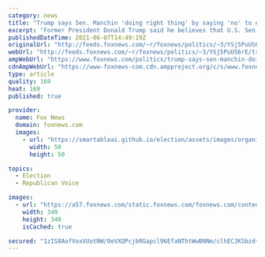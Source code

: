 ```yaml
---
category: news
title: "Trump says Sen. Manchin 'doing right thing' by saying 'no' to ending the filibuster"
excerpt: "Former President Donald Trump said he believes that U.S. Sen. Joe Manchin, D-W.Va., is “doing right thing” by saying “no” to ending the filibuster."
publishedDateTime: 2021-06-07T14:49:19Z
originalUrl: "http://feeds.foxnews.com/~r/foxnews/politics/~3/YSj5PuUS6rE/trump-says-sen-manchin-doing-right-thing-by-saying-no-to-ending-the-filibuster"
webUrl: "http://feeds.foxnews.com/~r/foxnews/politics/~3/YSj5PuUS6rE/trump-says-sen-manchin-doing-right-thing-by-saying-no-to-ending-the-filibuster"
ampWebUrl: "https://www.foxnews.com/politics/trump-says-sen-manchin-doing-right-thing-by-saying-no-to-ending-the-filibuster.amp"
cdnAmpWebUrl: "https://www-foxnews-com.cdn.ampproject.org/c/s/www.foxnews.com/politics/trump-says-sen-manchin-doing-right-thing-by-saying-no-to-ending-the-filibuster.amp"
type: article
quality: 169
heat: 169
published: true

provider:
  name: Fox News
  domain: foxnews.com
  images:
    - url: "https://smartableai.github.io/election/assets/images/organizations/foxnews.com-50x50.jpg"
      width: 50
      height: 50

topics:
  - Election
  - Republican Voice

images:
  - url: "https://a57.foxnews.com/static.foxnews.com/foxnews.com/content/uploads/2020/10/340/340/Talia-Kaplan.jpg?ve=1&tl=1"
    width: 340
    height: 340
    isCached: true

secured: "1zIS8AofVoxVUotNW/0eVXQPcjbRGapcl96EfaNThtWwBNNm/clhECJKSbzd+tR+39eu0u8r1xgcURR5Zp9UBcsWSysKizUQJlMzOwx1O9dT056LxT9FvDvonszW8dLxLQw1vdKxVqqsffFwKvZjR+5+/Vn8aPu9FHGzTgWSRlb/t8aThTfxprqbZGq8F5XM31C5E92FL9YOhPFaueU9R+wccY4FJbAGIwg4AFbxurcaCTu2jmkJv4geXymt4UyJ6zieri4hKlajyf0rc6N98fn5qdGxPCcSPxN7Vv43xBGqceaOef/DlpTkQQ663MufSWMTiMT5wqP56rgLJHzbYNnI/o40UwyS1CEyRYuFpRM=;VoBKce9RJkaKVj8zmTm7iA=="
---
```


